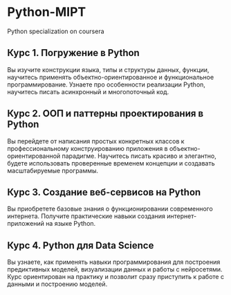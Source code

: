 # Python-MIPT
Python specialization on coursera

## Курс 1. Погружение в Python

Вы изучите конструкции языка, типы и структуры данных, функции, научитесь применять объектно-ориентированное и функциональное программирование.
Узнаете про особенности реализации Python, научитесь писать асинхронный и многопоточный код.
## Курс 2. ООП и паттерны проектирования в Python

Вы перейдете от написания простых конкретных классов к профессиональному конструированию приложения в объектно-ориентированной парадигме.
Научитесь писать красиво и элегантно, будете использовать проверенные временем концепции и создавать масштабируемые программы.
## Курс 3. Создание веб-сервисов на Python

Вы приобретете базовые знания о функционировании современного интернета.
Получите практические навыки создания интернет-приложений на языке Python.
## Курс 4. Python для Data Science

Вы узнаете, как применять навыки программирования для построения предиктивных моделей, визуализации данных и работы с нейросетями.
Курс ориентирован на практику и позволит сразу приступить к работе с данными и построению моделей.
